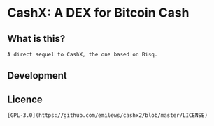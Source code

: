 # CashX: A DEX for Bitcoin Cash 

## What is this?
    A direct sequel to CashX, the one based on Bisq.
## Development
## Licence
    [GPL-3.0](https://github.com/emilews/cashx2/blob/master/LICENSE)
